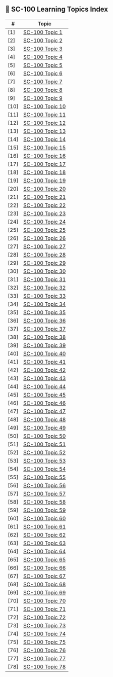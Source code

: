 ## 📑 SC-100 Learning Topics Index

| #  | Topic |
|----|-------|
| [1] | [SC-100 Topic 1](./01-sc100-topic.md) |
| [2] | [SC-100 Topic 2](./02-sc100-topic.md) |
| [3] | [SC-100 Topic 3](./03-sc100-topic.md) |
| [4] | [SC-100 Topic 4](./04-sc100-topic.md) |
| [5] | [SC-100 Topic 5](./05-sc100-topic.md) |
| [6] | [SC-100 Topic 6](./06-sc100-topic.md) |
| [7] | [SC-100 Topic 7](./07-sc100-topic.md) |
| [8] | [SC-100 Topic 8](./08-sc100-topic.md) |
| [9] | [SC-100 Topic 9](./09-sc100-topic.md) |
| [10] | [SC-100 Topic 10](./10-sc100-topic.md) |
| [11] | [SC-100 Topic 11](./11-sc100-topic.md) |
| [12] | [SC-100 Topic 12](./12-sc100-topic.md) |
| [13] | [SC-100 Topic 13](./13-sc100-topic.md) |
| [14] | [SC-100 Topic 14](./14-sc100-topic.md) |
| [15] | [SC-100 Topic 15](./15-sc100-topic.md) |
| [16] | [SC-100 Topic 16](./16-sc100-topic.md) |
| [17] | [SC-100 Topic 17](./17-sc100-topic.md) |
| [18] | [SC-100 Topic 18](./18-sc100-topic.md) |
| [19] | [SC-100 Topic 19](./19-sc100-topic.md) |
| [20] | [SC-100 Topic 20](./20-sc100-topic.md) |
| [21] | [SC-100 Topic 21](./21-sc100-topic.md) |
| [22] | [SC-100 Topic 22](./22-sc100-topic.md) |
| [23] | [SC-100 Topic 23](./23-sc100-topic.md) |
| [24] | [SC-100 Topic 24](./24-sc100-topic.md) |
| [25] | [SC-100 Topic 25](./25-sc100-topic.md) |
| [26] | [SC-100 Topic 26](./26-sc100-topic.md) |
| [27] | [SC-100 Topic 27](./27-sc100-topic.md) |
| [28] | [SC-100 Topic 28](./28-sc100-topic.md) |
| [29] | [SC-100 Topic 29](./29-sc100-topic.md) |
| [30] | [SC-100 Topic 30](./30-sc100-topic.md) |
| [31] | [SC-100 Topic 31](./31-sc100-topic.md) |
| [32] | [SC-100 Topic 32](./32-sc100-topic.md) |
| [33] | [SC-100 Topic 33](./33-sc100-topic.md) |
| [34] | [SC-100 Topic 34](./34-sc100-topic.md) |
| [35] | [SC-100 Topic 35](./35-sc100-topic.md) |
| [36] | [SC-100 Topic 36](./36-sc100-topic.md) |
| [37] | [SC-100 Topic 37](./37-sc100-topic.md) |
| [38] | [SC-100 Topic 38](./38-sc100-topic.md) |
| [39] | [SC-100 Topic 39](./39-sc100-topic.md) |
| [40] | [SC-100 Topic 40](./40-sc100-topic.md) |
| [41] | [SC-100 Topic 41](./41-sc100-topic.md) |
| [42] | [SC-100 Topic 42](./42-sc100-topic.md) |
| [43] | [SC-100 Topic 43](./43-sc100-topic.md) |
| [44] | [SC-100 Topic 44](./44-sc100-topic.md) |
| [45] | [SC-100 Topic 45](./45-sc100-topic.md) |
| [46] | [SC-100 Topic 46](./46-sc100-topic.md) |
| [47] | [SC-100 Topic 47](./47-sc100-topic.md) |
| [48] | [SC-100 Topic 48](./48-sc100-topic.md) |
| [49] | [SC-100 Topic 49](./49-sc100-topic.md) |
| [50] | [SC-100 Topic 50](./50-sc100-topic.md) |
| [51] | [SC-100 Topic 51](./51-sc100-topic.md) |
| [52] | [SC-100 Topic 52](./52-sc100-topic.md) |
| [53] | [SC-100 Topic 53](./53-sc100-topic.md) |
| [54] | [SC-100 Topic 54](./54-sc100-topic.md) |
| [55] | [SC-100 Topic 55](./55-sc100-topic.md) |
| [56] | [SC-100 Topic 56](./56-sc100-topic.md) |
| [57] | [SC-100 Topic 57](./57-sc100-topic.md) |
| [58] | [SC-100 Topic 58](./58-sc100-topic.md) |
| [59] | [SC-100 Topic 59](./59-sc100-topic.md) |
| [60] | [SC-100 Topic 60](./60-sc100-topic.md) |
| [61] | [SC-100 Topic 61](./61-sc100-topic.md) |
| [62] | [SC-100 Topic 62](./62-sc100-topic.md) |
| [63] | [SC-100 Topic 63](./63-sc100-topic.md) |
| [64] | [SC-100 Topic 64](./64-sc100-topic.md) |
| [65] | [SC-100 Topic 65](./65-sc100-topic.md) |
| [66] | [SC-100 Topic 66](./66-sc100-topic.md) |
| [67] | [SC-100 Topic 67](./67-sc100-topic.md) |
| [68] | [SC-100 Topic 68](./68-sc100-topic.md) |
| [69] | [SC-100 Topic 69](./69-sc100-topic.md) |
| [70] | [SC-100 Topic 70](./70-sc100-topic.md) |
| [71] | [SC-100 Topic 71](./71-sc100-topic.md) |
| [72] | [SC-100 Topic 72](./72-sc100-topic.md) |
| [73] | [SC-100 Topic 73](./73-sc100-topic.md) |
| [74] | [SC-100 Topic 74](./74-sc100-topic.md) |
| [75] | [SC-100 Topic 75](./75-sc100-topic.md) |
| [76] | [SC-100 Topic 76](./76-sc100-topic.md) |
| [77] | [SC-100 Topic 77](./77-sc100-topic.md) |
| [78] | [SC-100 Topic 78](./78-sc100-topic.md) |
